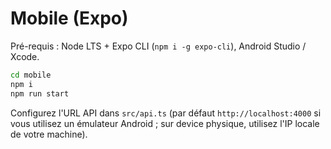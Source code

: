 # Mobile (Expo)

Pré-requis : Node LTS + Expo CLI (`npm i -g expo-cli`), Android Studio / Xcode.

```bash
cd mobile
npm i
npm run start
```

Configurez l'URL API dans `src/api.ts` (par défaut `http://localhost:4000` si vous utilisez un émulateur Android ; sur device physique, utilisez l'IP locale de votre machine).
